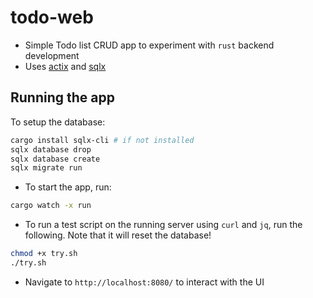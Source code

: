# todo-web

- Simple Todo list CRUD app to experiment with `rust` backend development
- Uses [actix](https://actix.rs/) and [sqlx](https://github.com/launchbadge/sqlx)

## Running the app

To setup the database:

```bash
cargo install sqlx-cli # if not installed
sqlx database drop
sqlx database create
sqlx migrate run
```

- To start the app, run:

```bash
cargo watch -x run
```

- To run a test script on the running server using `curl` and `jq`, run the following. Note that it will reset the database!

```bash
chmod +x try.sh
./try.sh
```


- Navigate to `http://localhost:8080/` to interact with the UI